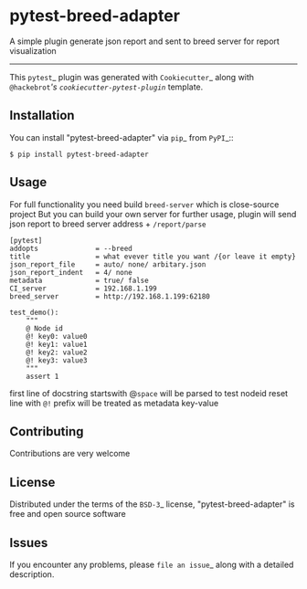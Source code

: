 # pytest-breed-adapter

A simple plugin generate json report and sent to breed server for report visualization

----

This `pytest`_ plugin was generated with `Cookiecutter`_ along with `@hackebrot`_'s `cookiecutter-pytest-plugin`_ template.

Installation
------------
You can install "pytest-breed-adapter" via `pip`_ from `PyPI`_::

    $ pip install pytest-breed-adapter


Usage
-----
For full functionality you need build `breed-server` which is close-source project
But you can build your own server for further usage, plugin will send json report to
breed server address + `/report/parse`

```
[pytest]
addopts              = --breed
title                = what evever title you want /{or leave it empty}
json_report_file     = auto/ none/ arbitary.json
json_report_indent   = 4/ none
metadata             = true/ false
CI_server            = 192.168.1.199
breed_server         = http://192.168.1.199:62180
```

```
test_demo():
    """
    @ Node id
    @! key0: value0
    @! key1: value1
    @! key2: value2
    @! key3: value3
    """
    assert 1
```
first line of docstring startswith @`space` will be parsed to test nodeid
reset line with `@!` prefix will be treated as metadata key-value

Contributing
------------
Contributions are very welcome

License
-------

Distributed under the terms of the `BSD-3`_ license, "pytest-breed-adapter" is free and open source software


Issues
------

If you encounter any problems, please `file an issue`_ along with a detailed description.
